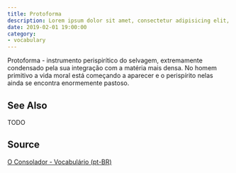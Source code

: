 ```yaml
---
title: Protoforma
description: Lorem ipsum dolor sit amet, consectetur adipisicing elit, sed do eiusmod tempor incididunt ut labore et dolore magna aliqua.  TODO
date: 2019-02-01 19:00:00
category:
- vocabulary
---
```


Protoforma - instrumento perispirítico do selvagem, extremamente condensado pela sua integração com a matéria mais densa. No homem primitivo a vida moral está começando a aparecer e o perispírito nelas ainda se encontra enormemente pastoso.

## See Also
TODO

## Source
[O Consolador - Vocabulário (pt-BR)](http://www.oconsolador.com.br/linkfixo/vocabulario/principal.html)
